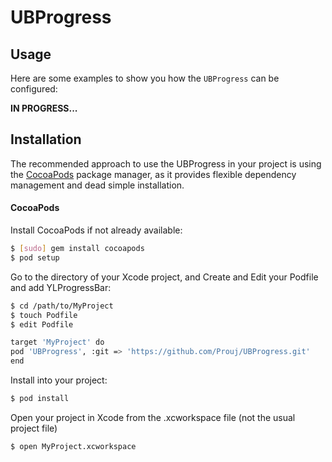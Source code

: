 # UBProgress

## Usage

Here are some examples to show you how the `UBProgress` can be configured:

**IN PROGRESS...**

## Installation

The recommended approach to use the UBProgress in your project is using the [CocoaPods](http://cocoapods.org/) package manager, as it provides flexible dependency management and dead simple installation.

#### CocoaPods

Install CocoaPods if not already available:

``` bash
$ [sudo] gem install cocoapods
$ pod setup
```
Go to the directory of your Xcode project, and Create and Edit your Podfile and add YLProgressBar:

``` bash
$ cd /path/to/MyProject
$ touch Podfile
$ edit Podfile

target 'MyProject' do
pod 'UBProgress', :git => 'https://github.com/Prouj/UBProgress.git'
end
```

Install into your project:

``` bash
$ pod install
```

Open your project in Xcode from the .xcworkspace file (not the usual project file)

``` bash
$ open MyProject.xcworkspace
```
